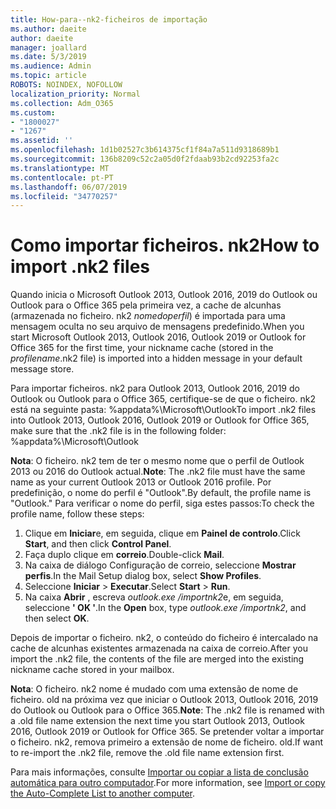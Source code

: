 ```yaml
---
title: How-para--nk2-ficheiros de importação
ms.author: daeite
author: daeite
manager: joallard
ms.date: 5/3/2019
ms.audience: Admin
ms.topic: article
ROBOTS: NOINDEX, NOFOLLOW
localization_priority: Normal
ms.collection: Adm_O365
ms.custom:
- "1800027"
- "1267"
ms.assetid: ''
ms.openlocfilehash: 1d1b02527c3b614375cf1f84a7a511d9318689b1
ms.sourcegitcommit: 136b8209c52c2a05d0f2fdaab93b2cd92253fa2c
ms.translationtype: MT
ms.contentlocale: pt-PT
ms.lasthandoff: 06/07/2019
ms.locfileid: "34770257"
---
```

# <a name="how-to-import-nk2-files"></a><span data-ttu-id="c28f0-102">Como importar ficheiros. nk2</span><span class="sxs-lookup"><span data-stu-id="c28f0-102">How to import .nk2 files</span></span> 

<span data-ttu-id="c28f0-103">Quando inicia o Microsoft Outlook 2013, Outlook 2016, 2019 do Outlook ou Outlook para o Office 365 pela primeira vez, a cache de alcunhas (armazenada no ficheiro. nk2 *nomedoperfil*) é importada para uma mensagem oculta no seu arquivo de mensagens predefinido.</span><span class="sxs-lookup"><span data-stu-id="c28f0-103">When you start Microsoft Outlook 2013, Outlook 2016, Outlook 2019 or Outlook for Office 365 for the first time, your nickname cache (stored in the *profilename*.nk2 file) is imported into a hidden message in your default message store.</span></span>

<span data-ttu-id="c28f0-104">Para importar ficheiros. nk2 para Outlook 2013, Outlook 2016, 2019 do Outlook ou Outlook para o Office 365, certifique-se de que o ficheiro. nk2 está na seguinte pasta: %appdata%\Microsoft\Outlook</span><span class="sxs-lookup"><span data-stu-id="c28f0-104">To import .nk2 files into Outlook 2013, Outlook 2016, Outlook 2019 or Outlook for Office 365, make sure that the .nk2 file is in the following folder: %appdata%\Microsoft\Outlook</span></span>

<span data-ttu-id="c28f0-105">**Nota**: O ficheiro. nk2 tem de ter o mesmo nome que o perfil de Outlook 2013 ou 2016 do Outlook actual.</span><span class="sxs-lookup"><span data-stu-id="c28f0-105">**Note**: The .nk2 file must have the same name as your current Outlook 2013 or Outlook 2016 profile.</span></span> <span data-ttu-id="c28f0-106">Por predefinição, o nome do perfil é "Outlook".</span><span class="sxs-lookup"><span data-stu-id="c28f0-106">By default, the profile name is "Outlook."</span></span> <span data-ttu-id="c28f0-107">Para verificar o nome do perfil, siga estes passos:</span><span class="sxs-lookup"><span data-stu-id="c28f0-107">To check the profile name, follow these steps:</span></span> 
1. <span data-ttu-id="c28f0-108">Clique em **Iniciar**e, em seguida, clique em **Painel de controlo**.</span><span class="sxs-lookup"><span data-stu-id="c28f0-108">Click **Start**, and then click **Control Panel**.</span></span>
2. <span data-ttu-id="c28f0-109">Faça duplo clique em **correio**.</span><span class="sxs-lookup"><span data-stu-id="c28f0-109">Double-click **Mail**.</span></span>
3. <span data-ttu-id="c28f0-110">Na caixa de diálogo Configuração de correio, seleccione **Mostrar perfis**.</span><span class="sxs-lookup"><span data-stu-id="c28f0-110">In the Mail Setup dialog box, select **Show Profiles**.</span></span>
4. <span data-ttu-id="c28f0-111">Seleccione **Iniciar** > **Executar**.</span><span class="sxs-lookup"><span data-stu-id="c28f0-111">Select **Start** > **Run**.</span></span>
5. <span data-ttu-id="c28f0-112">Na caixa **Abrir** , escreva *outlook.exe /importnk2*e, em seguida, seleccione **' OK '**.</span><span class="sxs-lookup"><span data-stu-id="c28f0-112">In the **Open** box, type *outlook.exe /importnk2*, and then select **OK**.</span></span> 

<span data-ttu-id="c28f0-113">Depois de importar o ficheiro. nk2, o conteúdo do ficheiro é intercalado na cache de alcunhas existentes armazenada na caixa de correio.</span><span class="sxs-lookup"><span data-stu-id="c28f0-113">After you import the .nk2 file, the contents of the file are merged into the existing nickname cache stored in your mailbox.</span></span>

<span data-ttu-id="c28f0-114">**Nota**: O ficheiro. nk2 nome é mudado com uma extensão de nome de ficheiro. old na próxima vez que iniciar o Outlook 2013, Outlook 2016, 2019 do Outlook ou Outlook para o Office 365.</span><span class="sxs-lookup"><span data-stu-id="c28f0-114">**Note**: The .nk2 file is renamed with a .old file name extension the next time you start Outlook 2013, Outlook 2016, Outlook 2019 or Outlook for Office 365.</span></span> <span data-ttu-id="c28f0-115">Se pretender voltar a importar o ficheiro. nk2, remova primeiro a extensão de nome de ficheiro. old.</span><span class="sxs-lookup"><span data-stu-id="c28f0-115">If want to re-import the .nk2 file, remove the .old file name extension first.</span></span>

<span data-ttu-id="c28f0-116">Para mais informações, consulte [Importar ou copiar a lista de conclusão automática para outro computador](https://support.microsoft.com/help/2806550/how-to-import-nk2-files-into-outlook%).</span><span class="sxs-lookup"><span data-stu-id="c28f0-116">For more information, see [Import or copy the Auto-Complete List to another computer](https://support.microsoft.com/help/2806550/how-to-import-nk2-files-into-outlook%).</span></span>